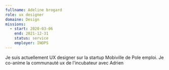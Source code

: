 ```yaml
---
fullname: Adeline brogard
role: ux designer
domaine: Design
missions:
  - start: 2020-03-06
    end: 2021-12-31
    status: service
    employer: INOPS
---
```

Je suis actuellement UX designer sur la startup Mobiville de Pole emploi. Je co-anime la communauté ux de l'incubateur avec Adrien